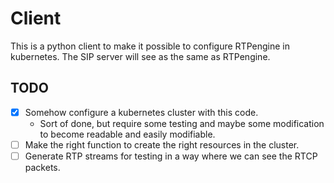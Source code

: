 # Client

This is a python client to make it possible to configure RTPengine in 
kubernetes. The SIP server will see as the same as RTPengine. 

## TODO

- [x] Somehow configure a kubernetes cluster with this code.
    - Sort of done, but require some testing and maybe some modification to
    become readable and easily modifiable. 
- [ ] Make the right function to create the right resources in the cluster. 
- [ ] Generate RTP streams for testing in a way where we can see the RTCP
    packets. 